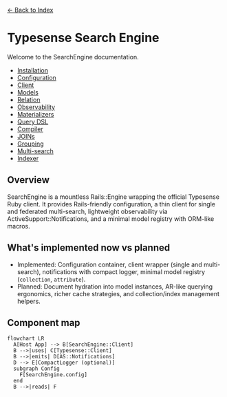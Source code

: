 [← Back to Index](./index.md)

# Typesense Search Engine

Welcome to the SearchEngine documentation.

- [Installation](./installation.md)
- [Configuration](./configuration.md)
- [Client](./client.md)
- [Models](./models.md)
- [Relation](./relation.md)
- [Observability](./observability.md)
- [Materializers](./materializers.md)
- [Query DSL](./query_dsl.md)
- [Compiler](./compiler.md)
- [JOINs](./joins.md)
- [Grouping](./grouping.md)
- [Multi-search](./multi_search.md)
- [Indexer](./indexer.md)

## Overview

SearchEngine is a mountless Rails::Engine wrapping the official Typesense Ruby client. It provides Rails-friendly configuration, a thin client for single and federated multi-search, lightweight observability via ActiveSupport::Notifications, and a minimal model registry with ORM-like macros.

## What's implemented now vs planned

- Implemented: Configuration container, client wrapper (single and multi-search), notifications with compact logger, minimal model registry (`collection`, `attribute`).
- Planned: Document hydration into model instances, AR-like querying ergonomics, richer cache strategies, and collection/index management helpers.

## Component map

```mermaid
flowchart LR
  A[Host App] --> B[SearchEngine::Client]
  B -->|uses| C[Typesense::Client]
  B -->|emits| D[AS::Notifications]
  D --> E[CompactLogger (optional)]
  subgraph Config
    F[SearchEngine.config]
  end
  B -->|reads| F
```
